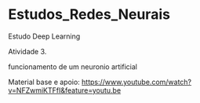 # Estudos_Redes_Neurais
Estudo Deep Learning

Atividade 3.

funcionamento de um neuronio artificial



Material base e apoio: https://www.youtube.com/watch?v=NFZwmiKTFfI&feature=youtu.be
